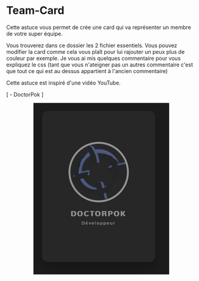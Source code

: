 # Team-Card

Cette astuce vous permet de crée une card qui va représenter un membre de votre super équipe.

Vous trouverez dans ce dossier les 2 fichier essentiels. Vous pouvez modifier la card comme cela vous plaît pour lui rajouter un peux plus de couleur par exemple. Je vous ai mis quelques commentaire pour vous expliquez le css (tant que vous n'ateigner pas un autres commentaire c'est que tout ce qui est au dessus appartient à l'ancien commentaire)

Cette astuce est inspiré d'une vidéo YouTube.

[ - DoctorPok ]

<div align="center">
  <img src="https://github.com/DoctorPok42/Astuces-Web/blob/main/IMG/Team-Card.PNG">
</div>
